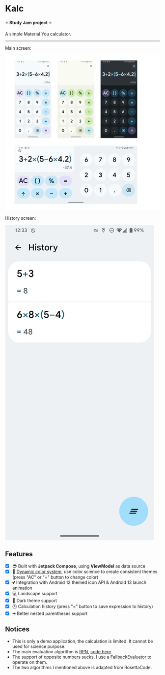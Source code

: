# Kalc

⭐ **Study Jam project** ⭐

A simple Material You calculator.

----

Main screen:

![Screenshots](arts/screenshots.png)

History screen:

![History screen](arts/Screenshot_20220806-003356.png)

## Features

- [x] 😎 Built with **Jetpack Compose**, using **ViewModel** as data source
- [x] 🎨 [Dynamic color system](https://github.com/Kyant0/Kalc/tree/master/app/src/main/java/com/kyant/monet), use color science to create consistent themes (press "AC" or "=" button to change color)
- [x] 💕 Integration with Android 12 themed icon API & Android 13 launch animation 
- [x] 💻 Landscape support
- [x] 🌃 Dark theme support
- [x] 🕑 Calculation history (press "=" button to save expression to history)
- [x] ➕ Better nested parentheses support

## Notices

- This is only a demo application, the calculation is limited. It cannot be used for science purpose.
- The main evaluation algorithm is [RPN](https://en.wikipedia.org/wiki/Reverse_Polish_notation), [code here](https://github.com/Kyant0/Kalc/blob/master/app/src/main/java/com/kyant/kalc/math/Evaluator.kt).
- The support of opposite numbers sucks, I use a [FallbackEvaluator](https://github.com/Kyant0/Kalc/blob/master/app/src/main/java/com/kyant/kalc/math/FallbackEvaluator.kt) to operate on them.
- The two algorithms I mentioned above is adapted from RosettaCode.

